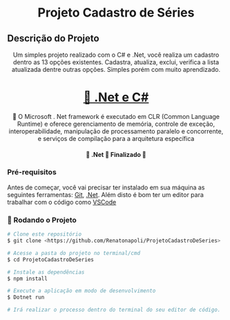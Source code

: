 <h1 align="center">Projeto Cadastro de Séries</h1>

## Descrição do Projeto
<p align="center">Um simples projeto realizado com o C# e .Net, você realiza um cadastro dentro as 13 opções existentes. 
Cadastra, atualiza, exclui, verifica a lista atualizada dentre outras opções. Simples porém com muito aprendizado.</p>

<h2 align="center" Divirta-se>

<h1 align="center">
    <a href="https://pt-br.reactjs.org/">🔗 .Net e C#</a>
</h1>
<p align="center">🚀 O Microsoft . Net framework é executado em CLR (Common Language Runtime) e oferece gerenciamento de 
memória, controle de exceção, interoperabilidade, manipulação de processamento paralelo e concorrente, e serviços de compilação 
para a arquitetura específica</p>

<h4 align="center"> 
	🚧  .Net 🚀 Finalizado  🚧
</h4>

### Pré-requisitos

Antes de começar, você vai precisar ter instalado em sua máquina as seguintes ferramentas:
[Git](https://git-scm.com), [.Net](https://dotnet.microsoft.com/download/dotnet-framework/net472). 
Além disto é bom ter um editor para trabalhar com o código como [VSCode](https://code.visualstudio.com/)

### 🎲 Rodando o Projeto

```bash
# Clone este repositório
$ git clone <https://github.com/Renatonapoli/ProjetoCadastroDeSeries>

# Acesse a pasta do projeto no terminal/cmd
$ cd ProjetoCadastroDeSeries

# Instale as dependências
$ npm install

# Execute a aplicação em modo de desenvolvimento
$ Dotnet run

# Irá realizar o processo dentro do terminal do seu editor de código.
```
